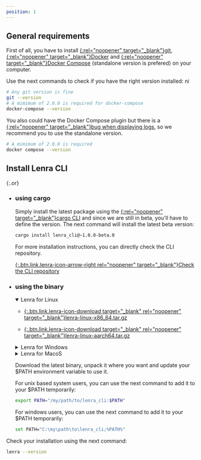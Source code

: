 ```yaml
---
position: 1
---
```


## General **requirements**

First of all, you have to install [{:rel="noopener" target="_blank"}git](https://git-scm.com/book/en/v2/Getting-Started-Installing-Git), [{:rel="noopener" target="_blank"}Docker](https://docs.docker.com/engine/install/) and [{:rel="noopener" target="_blank"}Docker Compose](https://docs.docker.com/compose/install/) (standalone version is prefered) on your computer.

Use the next commands to check if you have the right version installed:
ni
```bash
# Any git version is fine
git --version
# A mimimum of 2.0.0 is required for docker-compose
docker-compose --version
```

You also could have the Docker Compose plugin but there is a [{:rel="noopener" target="_blank"}bug when displaying logs](https://github.com/docker/compose/issues/10179), so we recommend you to use the standalone version.

```bash
# A mimimum of 2.0.0 is required
docker compose --version
```

## Install Lenra CLI

{:.or}
- ### using **cargo**
    Simply install the latest package using the [{:rel="noopener" target="_blank"}cargo CLI](https://doc.rust-lang.org/cargo/getting-started/installation.html) and since we are still in beta, you'll have to define the version.
    The next command will install the latest beta version:

    ```bash
    cargo install lenra_cli@~1.0.0-beta.0
    ```

    For more installation instructions, you can directly check the CLI repository.

    [{:.btn.link.lenra-icon-arrow-right rel="noopener" target="_blank"}Check the CLI repository](https://github.com/lenra-io/lenra_cli)
- ### using **the binary**
    <details id="download-linux" open><summary class="lenra-icon-linux">Lenra for Linux</summary>

    - [{:.btn.link.lenra-icon-download target="_blank" rel="noopener" target="_blank"}lenra-linux-x86_64.tar.gz](https://github.com/lenra-io/lenra_cli/releases/latest/download/lenra-linux-x86_64.tar.gz)

    - [{:.btn.link.lenra-icon-download target="_blank" rel="noopener" target="_blank"}lenra-linux-aarch64.tar.gz](https://github.com/lenra-io/lenra_cli/releases/latest/download/lenra-linux-aarch64.tar.gz)

    </details>
    <details id="download-windows"><summary class="lenra-icon-windows">Lenra for Windows</summary>

    - [{:.btn.link.lenra-icon-download target="_blank" rel="noopener" target="_blank"}lenra-windows-x86_64.tar.gz](https://github.com/lenra-io/lenra_cli/releases/latest/download/lenra-windows-x86_64.tar.gz)
    <!-- - [{:.btn.link.lenra-icon-download target="_blank" rel="noopener" target="_blank"}lenra-windows-aarch64.tar.gz](https://github.com/lenra-io/lenra_cli/releases/latest/download/lenra-windows-aarch64.tar.gz) -->

    </details>
    <details id="download-macos"><summary class="lenra-icon-apple">Lenra for MacoS</summary>

    - [{:.btn.link.lenra-icon-download target="_blank" rel="noopener" target="_blank"}lenra-macos-x86_64.tar.gz](https://github.com/lenra-io/lenra_cli/releases/latest/download/lenra-macos-x86_64.tar.gz)
    - [{:.btn.link.lenra-icon-download target="_blank" rel="noopener" target="_blank"}lenra-macos-aarch64.tar.gz](https://github.com/lenra-io/lenra_cli/releases/latest/download/lenra-macos-aarch64.tar.gz)

    </details>

    Download the latest binary, unpack it where you want and update your $PATH environment variable to use it.

    For unix based system users, you can use the next command to add it to your $PATH temporarily:

    ```bash
    export PATH="/my/path/to/lenra_cli:$PATH"
    ```

    For windows users, you can use the next command to add it to your $PATH temporarily:

    ```bash
    set PATH="C:\my\path\to\lenra_cli;%PATH%"
    ```

Check your installation using the next command:

```bash
lenra --version
```

